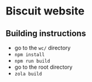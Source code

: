 # Biscuit website

## Building instructions

- go to the `wc/` directory
- `npm install`
- `npm run build`
- go to the root directory
- `zola build`
